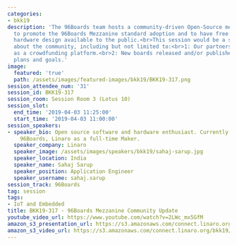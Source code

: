 ```yaml
---
categories:
- bkk19
description: 'The 96Boards team hosts a community-driven Open-Source mezzanine initiative
  to promote the 96Boards Mezzanine standard adoption and to have free and open-source
  hardware design available to the public.<br>This session would be a status update
  about the community, including but not limited to:<br>1: Our partnership with GroupGets
  as a crowdfunding platform.<br>2: New boards released and/or published.<br>3: Future
  plans and goals.'
image:
  featured: 'true'
  path: /assets/images/featured-images/bkk19/BKK19-317.png
session_attendee_num: '31'
session_id: BKK19-317
session_room: Session Room 3 (Lotus 10)
session_slot:
  end_time: '2019-04-03 11:25:00'
  start_time: '2019-04-03 11:00:00'
session_speakers:
- speaker_bio: Open source software and hardware enthusiast. Currently working at
    96Boards, Linaro as a full-time Maker.
  speaker_company: Linaro
  speaker_image: /assets/images/speakers/bkk19/sahaj-sarup.jpg
  speaker_location: India
  speaker_name: Sahaj Sarup
  speaker_position: Application Engineer
  speaker_username: sahaj.sarup
session_track: 96Boards
tag: session
tags:
- IoT and Embedded
title: BKK19-317 - 96Boards Mezzanine Community Update
youtube_video_url: https://www.youtube.com/watch?v=2LWc_mx5GfM
amazon_s3_presentation_url: https://s3.amazonaws.com/connect.linaro.org/bkk19/presentations/bkk19-317.pdf
amazon_s3_video_url: https://s3.amazonaws.com/connect.linaro.org/bkk19/videos/bkk19-317.mp4
---
```

